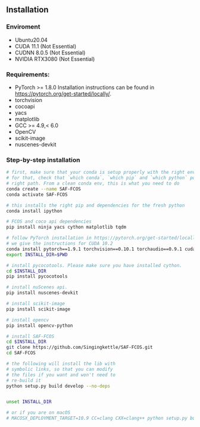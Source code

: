 ## Installation

### Enviroment
- Ubuntu20.04 
- CUDA 11.1 (Not Essential)
- CUDNN 8.0.5 (Not Essential)
- NVIDIA RTX3080 (Not Essential)

### Requirements:

- PyTorch >= 1.8.0 Installation instructions can be found in https://pytorch.org/get-started/locally/.
- torchvision
- cocoapi
- yacs
- matplotlib
- GCC >= 4.9,< 6.0
- OpenCV
- scikit-image
- nuscenes-devkit

### Step-by-step installation

```bash
# first, make sure that your conda is setup properly with the right environment
# for that, check that `which conda`, `which pip` and `which python` points to the
# right path. From a clean conda env, this is what you need to do
conda create --name SAF-FCOS
conda activate SAF-FCOS

# this installs the right pip and dependencies for the fresh python
conda install ipython

# FCOS and coco api dependencies
pip install ninja yacs cython matplotlib tqdm

# follow PyTorch installation in https://pytorch.org/get-started/locally/
# we give the instructions for CUDA 10.2
conda install pytorch==1.9.1 torchvision==0.10.1 torchaudio==0.9.1 cudatoolkit=11.3 -c pytorch -c conda-forge
export INSTALL_DIR=$PWD

# install pycocotools. Please make sure you have installed cython.
cd $INSTALL_DIR
pip install pycocotools

# install nuScenes api.
pip install nuscenes-devkit

# install scikit-image
pip install scikit-image

# install opencv
pip install opencv-python

# install SAF-FCOS
cd $INSTALL_DIR
git clone https://github.com/Singingkettle/SAF-FCOS.git
cd SAF-FCOS

# the following will install the lib with
# symbolic links, so that you can modify
# the files if you want and won't need to
# re-build it
python setup.py build develop --no-deps


unset INSTALL_DIR

# or if you are on macOS
# MACOSX_DEPLOYMENT_TARGET=10.9 CC=clang CXX=clang++ python setup.py build develop
```
